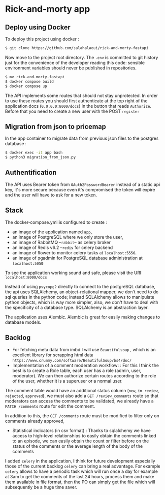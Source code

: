 # Rick-and-morty app

## Deploy using Docker

To deploy this project using docker :

```bash
$ git clone https://github.com/salahalaoui/rick-and-morty-fastapi
```

Now move to the project root directory. The `.env` is committed to git history
just for the convenience of the developer reading this code: sensible environment variables should never be published in repositories.

```bash
$ mv rick-and-morty-fastapi
$ docker compose build
$ docker compose up
```

The API implements some routes that should not stay unprotected. In order to use these routes you should first authenticate at the top right of the application docs (`0.0.0.0:8000/docs`) in the button that reads `Authorize`. Before that you need to create a new user with the POST `register`

## Migration from json to pricemap

In the app container to migrate data from previous json files to the postgres database :

```bash
$ docker exec -it app bash
$ python3 migration_from_json.py
```

## Authentification

The API uses Bearer token from `OAuth2PasswordBearer` instead of a static api key, it's more secure because even it's compromised the token will expire and the user will have to ask for a new token.

## Stack

The docker-compose.yml is configured to create :

- an image of the application named `app`,
- an image of PostgreSQL where we only store the user,
- an image of RabbitMQ –`rabbit`– as celery broker
- an image of Redis v6.2 –`redis` for celery backend
- an image of flower to monitor celery tasks at `localhost:5556`.
- an image of pgadmin for PostgreSQL database administration at `localhost:5050`

To see the application working sound and safe, please visit the URI `localhost:8000/docs`

Instead of using `psycopg2` directly to connect to the postgreSQL database, the api uses SQLAlchemy, an object-relational mapper, we don't need to do sql queries in the python code; instead SQLAlchemy allows to manipulate python objects, which is way more simpler, also, we don't have to deal with the specificity of a database type. SQLAlchemy is an abstraction layer.

The application uses Alembic. Alembic is great for easily making changes to database models.

## Backlog

- For fetching meta data from imbd I will use `Beautifulsoup` , which is an excellent library for scrapping html data `https://www.crummy.com/software/BeautifulSoup/bs4/doc/`
- Implementation of a comment moderation workflow: : For this I think the best is to create a Role table, each user has a role (admin, user, moderator). We can then authorize certain routes according to the role of the user, whether it is a superuser or a normal user.

The comment table would have an additional status column (`new`, `in review`, `rejected`, `approved`), we must also add a `GET /review_comments` route so that moderators can access the comments to be validated, we already have a `PATCH /comments` route for edit the comment.

In addition to this, the `GET /comments` route must be modified to filter only on comments already approved,

- Statistical indicators (in csv format) : Thanks to sqlalchemy we have access to high-level relationships to easily obtain the comments linked to an episode, we can easily obtain the count or filter before on the status of the comments or the average length of the body of the comments

I added `celery` in the application, I think for future development especially those of the current backlog `celery` can bring a real advantage. For example `celery` allows to have a periodic task which will run once a day for example at 3am to get the comments of the last 24 hours, process them and make them available in file format, then the PO can simply get the file which will subsequently be a huge time saver.

